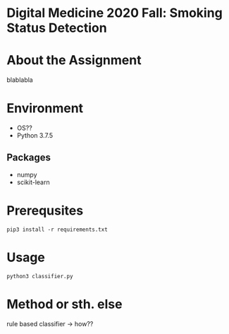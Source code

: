 # Digital Medicine 2020 Fall: Smoking Status Detection

# About the Assignment

blablabla

# Environment

- OS??
- Python 3.7.5

## Packages

- numpy
- scikit-learn

# Prerequsites

```
pip3 install -r requirements.txt
```

# Usage

```
python3 classifier.py
```

# Method or sth. else

rule based classifier -> how??
